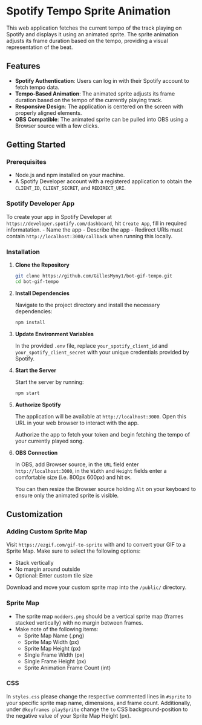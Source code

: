 # Spotify Tempo Sprite Animation

This web application fetches the current tempo of the track playing on Spotify and displays it using an animated sprite. The sprite animation adjusts its frame duration based on the tempo, providing a visual representation of the beat.

## Features

- **Spotify Authentication**: Users can log in with their Spotify account to fetch tempo data.
- **Tempo-Based Animation**: The animated sprite adjusts its frame duration based on the tempo of the currently playing track.
- **Responsive Design**: The application is centered on the screen with properly aligned elements.
- **OBS Compatible**: The animated sprite can be pulled into OBS using a Browser source with a few clicks.

## Getting Started

### Prerequisites

- Node.js and npm installed on your machine.
- A Spotify Developer account with a registered application to obtain the `CLIENT_ID`, `CLIENT_SECRET`, and `REDIRECT_URI`.

### Spotify Developer App

   To create your app in Spotify Developer at `https://developer.spotify.com/dashboard`, hit `Create App`, fill in required informatation.
      - Name the app
      - Describe the app
      - Redirect URIs must contain `http://localhost:3000/callback` when running this locally.

### Installation

1. **Clone the Repository**

   ```bash
   git clone https://github.com/GillesMyny1/bot-gif-tempo.git
   cd bot-gif-tempo

2. **Install Dependencies**

   Navigate to the project directory and install the necessary dependencies:

   ```bash
   npm install

3. **Update Environment Variables**

   In the provided `.env` file, replace `your_spotify_client_id` and `your_spotify_client_secret` with your unique credentials provided by Spotify.

4. **Start the Server**

   Start the server by running:

   ```bash
   npm start

5. **Authorize Spotify**

   The application will be available at `http://localhost:3000`. Open this URL in your web browser to interact with the app.

   Authorize the app to fetch your token and begin fetching the tempo of your currently played song.

6. **OBS Connection**

   In OBS, add Browser source, in the `URL` field enter `http://localhost:3000`, in the `Width` and `Height` fields enter a comfortable size (i.e. 800px 600px) and hit `OK`.

   You can then resize the Browser source holding `Alt` on your keyboard to ensure only the animated sprite is visible.

## Customization

### Adding Custom Sprite Map

Visit `https://ezgif.com/gif-to-sprite` with and to convert your GIF to a Sprite Map. 
Make sure to select the following options:
   - Stack vertically
   - No margin around outside
   - Optional: Enter custom tile size

Download and move your custom sprite map into the `/public/` directory.

### Sprite Map

- The sprite map `nodders.png` should be a vertical sprite map (frames stacked vertically) with no margin between frames.
- Make note of the following items:
   - Sprite Map Name (.png)
   - Sprite Map Width (px)
   - Sprite Map Height (px)
   - Single Frame Width (px)
   - Single Frame Height (px)
   - Sprite Animation Frame Count (int)

### CSS

In `styles.css` please change the respective commented lines in `#sprite` to your specific sprite map name, dimensions, and frame count.
Additionally, under `@keyframes playSprite` change the `to` CSS background-position to the negative value of your Sprite Map Height (px).
